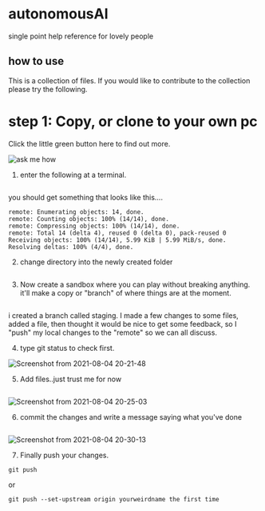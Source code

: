 # autonomousAI
single point help reference for lovely people

## how to use 
This is a collection of files. If you would like to contribute to the collection please try the following. 

# step 1: Copy, or clone to your own pc

Click the little green button here to find out more.

![ask me how](https://user-images.githubusercontent.com/25202975/128230633-b1f8eeda-8847-4bcc-a320-606e45f1fe16.png)

1. enter the following at a terminal. 

```git clone https://github.com/chryket/autonomousAI.git
```

you should get something that looks like this....

```Cloning into 'autonomousAI'...
remote: Enumerating objects: 14, done.
remote: Counting objects: 100% (14/14), done.
remote: Compressing objects: 100% (14/14), done.
remote: Total 14 (delta 4), reused 0 (delta 0), pack-reused 0
Receiving objects: 100% (14/14), 5.99 KiB | 5.99 MiB/s, done.
Resolving deltas: 100% (4/4), done.
```

2. change directory into the newly created folder

```cd autonomousAI

```

3. Now create a sandbox where you can play without breaking anything. it'll make a copy or "branch" of where things are at the moment. 

```git checkout branch yourweirdnamehere

```

i created a branch called staging. I made a few changes to some files, added a file, then thought it would be nice to get some feedback, so I "push" my local changes to the "remote" so we can all discuss. 

4. type git status to check first. 

![Screenshot from 2021-08-04 20-21-48](https://user-images.githubusercontent.com/25202975/128234178-a1261bb4-5ccf-4bdc-b884-f318f2a29a5d.png)

5. Add files..just trust me for now

```git add -A 

```

![Screenshot from 2021-08-04 20-25-03](https://user-images.githubusercontent.com/25202975/128234596-ccc2619b-5e42-4d59-9ec5-c6422867254e.png)

6. commit the changes and write a message saying what you've done

```git commit -am 'your message here'

```

![Screenshot from 2021-08-04 20-30-13](https://user-images.githubusercontent.com/25202975/128235315-b12596a5-55a9-4270-ac67-2228a77a629b.png)

7. Finally push your changes.


`git push`

or 

`git push --set-upstream origin yourweirdname the first time
`







